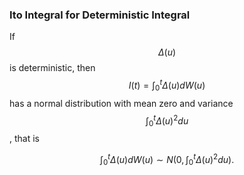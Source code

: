 ### Ito Integral for Deterministic Integral

If $$\Delta(u)$$ is deterministic, then $$I(t) = \int_0^t\Delta(u)dW(u)$$ has a normal distribution with mean zero and variance $$\int_0^t\Delta(u)^2du$$, that is 


$$
\int_0^t\Delta(u)dW(u)\sim N\left(0, \int_0^t\Delta(u)^2du\right).
$$




